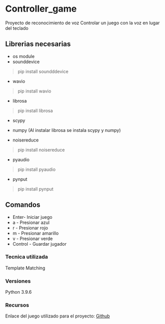 # Controller_game
Proyecto de reconocimiento de voz
Controlar un juego con la voz en lugar del teclado

## Librerias necesarias

* os module 
* sounddevice
> pip install soundddevice

* wavio
> pip install wavio

* librosa
> pip install librosa

* scypy
* numpy
(Al instalar librosa se instala scypy y numpy)

* noisereduce
> pip install noisereduce

* pyaudio
> pip install pyaudio 

* pynput
> pip install pynput

## Comandos

* Enter- Iniciar juego
* a - Presionar azul
* r - Presionar rojo
* m - Presionar amarillo
* v - Presionar verde
* Control - Guardar jugador


### Tecnica utilizada
Template Matching

### Versiones
Python 3.9.6

### Recursos
Enlace del juego utilizado para el proyecto:
[Github](https://github.com/faqcjs/simon-dice-tkinter)

